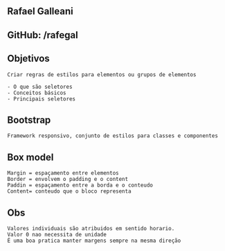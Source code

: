 ## Rafael Galleani

## GitHub: /rafegal

## Objetivos 

	Criar regras de estilos para elementos ou grupos de elementos
	
	- O que são seletores
	- Conceitos básicos
	- Principais seletores	

## Bootstrap

	Framework responsivo, conjunto de estilos para classes e componentes

## Box model 

	Margin = espaçamento entre elementos
	Border = envolvem o padding e o content
	Paddin = espaçamento entre a borda e o conteudo
	Content= conteudo que o bloco representa

## Obs

	Valores individuais são atribuidos em sentido horario.
	Valor 0 nao necessita de unidade
	É uma boa pratica manter margens sempre na mesma direção

